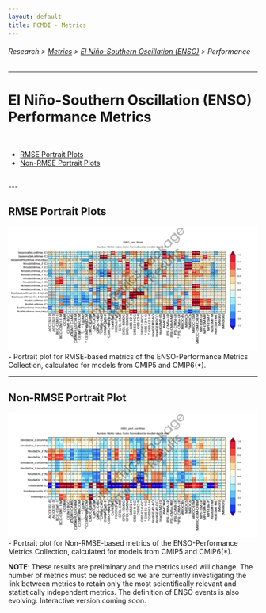 ```yaml
---
layout: default
title: PCMDI - Metrics
---
```

###### Research > [Metrics][Metrics] > [El Niño-Southern Oscillation (ENSO)][description_enso] > Performance
---

# El Niño-Southern Oscillation (ENSO) Performance Metrics

<br/>

- [RMSE Portrait Plots](#rmse)
- [Non-RMSE Portrait Plots](#nonrmse)

<br/>
---

## <a name="rmse"></a>RMSE Portrait Plots

<img src="ENSO_perf_cmip_5and6_Rmse_PP_SidebySide_annotated.png">
- Portrait plot for RMSE-based metrics of the ENSO-Performance Metrics Collection, calculated for models from CMIP5 and CMIP6(*).

---
## <a name="nonrmse"></a> Non-RMSE Portrait Plot

<img src="ENSO_perf_cmip_5and6_nonRmse_PP_SidebySide_annotated.png">
- Portrait plot for Non-RMSE-based metrics of the ENSO-Performance Metrics Collection, calculated for models from CMIP5 and CMIP6(*).

<br/>

**NOTE**: These results are preliminary and the metrics used will change. The number of metrics must be reduced so we are currently investigating the link between metrics to retain only the most scientifically relevant and statistically independent metrics. The definition of ENSO events is also evolving. Interactive version coming soon.


[Metrics]:{{site.baseurl}}/research/metrics/index.html
[description_enso]: {{site.baseurl}}/research/metrics/enso/
[rmse]: {{site.baseurl}}/research/metrics/enso/ENSO_perf_cmip_5and6_Rmse_PP_SidebySide_annotated.png
[nonrmse]: {{site.baseurl}}/research/metrics/enso/ENSO_perf_cmip_5and6_nonRmse_PP_SidebySide_annotated.png

